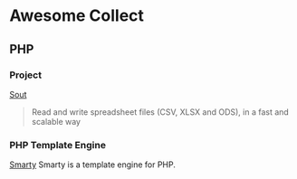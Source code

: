 # Awesome Collect 


## PHP

### Project
  
[Sout](https://github.com/box/spout) 
> Read and write spreadsheet files (CSV, XLSX and ODS), in a fast and scalable way
  
### PHP Template Engine
  
[Smarty](https://github.com/smarty-php/smarty) Smarty is a template engine for PHP.
